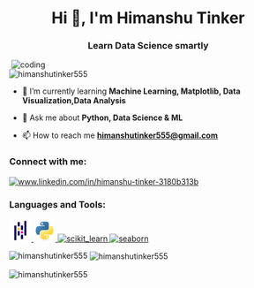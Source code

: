 <h1 align="center">Hi 👋, I'm Himanshu Tinker</h1>
<h3 align="center">Learn Data Science smartly</h3>

<img align="right" alt="coding" width="500" src="https://user-images.githubusercontent.com/55389276/140866485-8fb1c876-9a8f-4d6a-98dc-08c4981eaf70.gif">

<p align="left"> <img src="https://komarev.com/ghpvc/?username=himanshutinker555&label=Profile%20views&color=0e75b6&style=flat" alt="himanshutinker555" /> </p>

- 🌱 I’m currently learning **Machine Learning, Matplotlib, Data Visualization,Data Analysis**

- 💬 Ask me about **Python, Data Science & ML**

- 📫 How to reach me **himanshutinker555@gmail.com**

<h3 align="left">Connect with me:</h3>
<p align="left">
<a href="https://linkedin.com/in/www.linkedin.com/in/himanshu-tinker-3180b313b" target="blank"><img align="center" src="https://raw.githubusercontent.com/rahuldkjain/github-profile-readme-generator/master/src/images/icons/Social/linked-in-alt.svg" alt="www.linkedin.com/in/himanshu-tinker-3180b313b" height="30" width="40" /></a>
</p>

<h3 align="left">Languages and Tools:</h3>
<p align="left"> <a href="https://pandas.pydata.org/" target="_blank" rel="noreferrer"> <img src="https://raw.githubusercontent.com/devicons/devicon/2ae2a900d2f041da66e950e4d48052658d850630/icons/pandas/pandas-original.svg" alt="pandas" width="40" height="40"/> </a> <a href="https://www.python.org" target="_blank" rel="noreferrer"> <img src="https://raw.githubusercontent.com/devicons/devicon/master/icons/python/python-original.svg" alt="python" width="40" height="40"/> </a> <a href="https://scikit-learn.org/" target="_blank" rel="noreferrer"> <img src="https://upload.wikimedia.org/wikipedia/commons/0/05/Scikit_learn_logo_small.svg" alt="scikit_learn" width="40" height="40"/> </a> <a href="https://seaborn.pydata.org/" target="_blank" rel="noreferrer"> <img src="https://seaborn.pydata.org/_images/logo-mark-lightbg.svg" alt="seaborn" width="40" height="40"/> </a> </p>

<p><img align="left" src="https://github-readme-stats.vercel.app/api/top-langs?username=himanshutinker555&show_icons=true&locale=en&layout=compact" alt="himanshutinker555" /></p>

<p>&nbsp;<img align="center" src="https://github-readme-stats.vercel.app/api?username=himanshutinker555&show_icons=true&locale=en" alt="himanshutinker555" /></p>

<p><img align="center" src="https://github-readme-streak-stats.herokuapp.com/?user=himanshutinker555&" alt="himanshutinker555" /></p>

